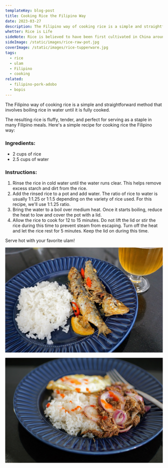 ```yaml
---
templateKey: blog-post
title: Cooking Rice the Filipino Way
date: 2023-03-27
description: The Filipino way of cooking rice is a simple and straightforward but the resulting rice is fluffy, tender, and perfect for serving as a staple in many Filipino meals.
whetter: Rice is Life
sideNote: Rice is believed to have been first cultivated in China around 6,000 years ago, in the Yangtze River valley. From there, rice cultivation spread to other parts of Asia, including India, Southeast Asia, and eventually the Philippines. Archaeological evidence suggests that rice was also cultivated in the Ganges River valley in India around 5,000 years ago. Over time, rice became a staple crop in many parts of Asia and has remained an important food source for millions of people around the world.
sideImage: /static/images/rice-raw-pot.jpg
coverImage: /static/images/rice-tupperware.jpg
tags:
  - rice
  - ulam
  - Filipino
  - cooking
related:
  - filipino-pork-adobo
  - bopis
---
```


The Filipino way of cooking rice is a simple and straightforward method that involves boiling rice in water until it is fully cooked. 

The resulting rice is fluffy, tender, and perfect for serving as a staple in many Filipino meals. Here's a simple recipe for cooking rice the Filipino way:

### Ingredients:

- 2 cups of rice
- 2.5 cups of water

### Instructions:

1. Rinse the rice in cold water until the water runs clear. This helps remove excess starch and dirt from the rice.
2. Add the rinsed rice to a pot and add water. The ratio of rice to water is usually 1:1.25 or 1:1.5 depending on the variety of rice used. For this recipe, we'll use 1:1.25 ratio.
3. Bring the water to a boil over medium heat. Once it starts boiling, reduce the heat to low and cover the pot with a lid.
4. Allow the rice to cook for 12 to 15 minutes. Do not lift the lid or stir the rice during this time to prevent steam from escaping. Turn off the heat and let the rice rest for 5 minutes. Keep the lid on during this time.

Serve hot with your favorite ulam!

![Rice with Oven-cooked Sardines](/static/images/rice-and-oven-cooked-sardines-on-plate.jpg)

![Rice with Corned Beef](/static/images/homemade-corned-beef-with-rice-and-fried-egg.jpg)
